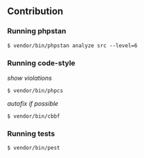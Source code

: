 

## Contribution

### Running phpstan

```shell
$ vendor/bin/phpstan analyze src --level=6
```

### Running code-style
*show violations*
```shell
$ vendor/bin/phpcs
```
*autofix if possible*
```shell
$ vendor/bin/cbbf
```

### Running tests

```shell
$ vendor/bin/pest
```


